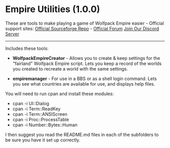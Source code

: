 # Empire Utilities (1.0.0)

These are tools to make playing a game of Wolfpack Empire easier -  Official support sites: [Official Sourceforge Repo](https://sourceforge.net/projects/synchronet-bbs-utilities/) - [Official Forum](https://synchronetbbs.org/index.php/forum/sysops) [Join Our Discord Server](https://discord.gg/Q5KBBKY)

---

Includes these tools:

- **WolfpackEmpireCreator** - Allows you to create &amp; keep settings for the "fairland" Wolfpack Empire script. Lets you keep a record of the worlds you created to recreate a world with the same settings.

- **empiremanager** - For use in a BBS or as a shell login command. Lets you see what countries are available for use, and displays help files.

You will need to run cpan and install these modules:

- cpan -i UI::Dialog
- cpan -i Term::ReadKey
- cpan -i Term::ANSIScreen
- cpan -i Proc::ProcessTable
- cpan -i Number::Bytes::Human

I then suggest you read the README.md files in each of the subfolders to be sure you have it set up correctly.
